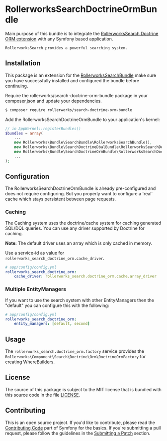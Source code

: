 RollerworksSearchDoctrineOrmBundle
==================================

Main purpose of this bundle is to integrate the [RollerworksSearch Doctrine ORM extension][1]
with any Symfony based application.

    RollerworksSearch provides a powerful searching system.

Installation
------------

This package is an extension for the [RollerworksSearchBundle][2]
make sure you have successfully installed and configured the bundle before continuing.

Require the rollerworks/search-doctrine-orm-bundle package in your composer.json
and update your dependencies.

```bash
$ composer require rollerworks/search-doctrine-orm-bundle
```

Add the RollerworksSearchDoctrineOrmBundle to your application's kernel:

```php
// in AppKernel::registerBundles()
$bundles = array(
    ...
    new Rollerworks\Bundle\SearchBundle\RollerworksSearchBundle(),
    new Rollerworks\Bundle\SearchDoctrineDbalBundle\RollerworksSearchDoctrineDbalBundle(),
    new Rollerworks\Bundle\SearchDoctrineOrmBundle\RollerworksSearchDoctrineOrmBundle(),
    ...
);
```

Configuration
-------------

The RollerworksSearchDoctrineOrmBundle is already pre-configured and does not require
configuring. But you properly want to configure a 'real' cache which stays persistent
between page requests.

### Caching

The Caching system uses the doctrine/cache system for caching generated SQL/DQL queries.
You can use any driver supported by Doctrine for caching.

**Note:** The default driver uses an array which is only cached in memory.

Use a service-id as value for `rollerworks_search_doctrine_orm.cache_driver`.

``` yaml
# app/config/config.yml
rollerworks_search_doctrine_orm:
    cache_driver: rollerworks_search.doctrine_orm.cache.array_driver
```

### Multiple EntityManagers

If you want to use the search system with other EntityManagers then the "default"
you can configure this with the following:

``` yaml
# app/config/config.yml
rollerworks_search_doctrine_orm:
    entity_managers: [default, second]
```

Usage
-----

The `rollerworks_search.doctrine_orm.factory` service provides the
`Rollerworks\Component\Search\Doctrine\Orm\DoctrineOrmFactory` for creating WhereBuilders.

License
-------

The source of this package is subject to the MIT license that is bundled
with this source code in the file [LICENSE](LICENSE).

Contributing
------------

This is an open source project. If you'd like to contribute,
please read the [Contributing Code][4] part of Symfony for the basics. If you're submitting
a pull request, please follow the guidelines in the [Submitting a Patch][5] section.

[1]: https://github.com/rollerworks/rollerworks-search-doctrine-orm
[2]: https://github.com/rollerworks/RollerworksSearch
[3]: https://github.com/rollerworks/Cache
[4]: http://symfony.com/doc/current/contributing/code/index.html
[5]: http://symfony.com/doc/current/contributing/code/patches.html#check-list

